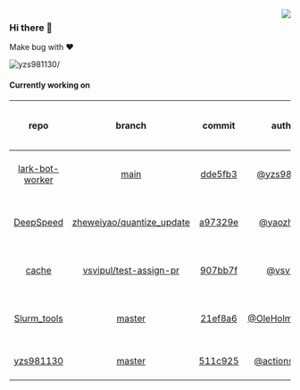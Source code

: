 <img align="right" src="https://github-readme-stats.vercel.app/api?username=yzs981130&show_icons=true&hide_title=true" />

### Hi there 👋


Make bug with ❤️

<p align="left"> <img src=https://komarev.com/ghpvc/?username=yzs981130 alt=yzs981130/> </p>


<!--
**yzs981130/yzs981130** is a ✨ _special_ ✨ repository because its `README.md` (this file) appears on your GitHub profile.

Here are some ideas to get you started:

- 🔭 I’m currently working on ...
- 🌱 I’m currently learning ...
- 👯 I’m looking to collaborate on ...
- 🤔 I’m looking for help with ...
- 💬 Ask me about ...
- 📫 How to reach me: ...
- 😄 Pronouns: ...
- ⚡ Fun fact: ...
-->

#### Currently working on


| repo | branch | commit | author | time since last update | language |
|:---:|:---:|:---:|:---:|:---:|:---:|
| [lark-bot-worker](https://github.com/yzs981130/lark-bot-worker) | [main](https://github.com/yzs981130/lark-bot-worker/tree/main) |[dde5fb3](https://github.com/yzs981130/lark-bot-worker/commit/dde5fb307d9f55a95e3c6644e2174378f675e1c5) | [@yzs981130](https://github.com/yzs981130) |50 hours 51 minutes | ![](https://img.shields.io/github/languages/top/yzs981130/lark-bot-worker)|
| [DeepSpeed](https://github.com/yzs981130/DeepSpeed) | [zheweiyao/quantize_update](https://github.com/yzs981130/DeepSpeed/tree/zheweiyao/quantize_update) |[a97329e](https://github.com/yzs981130/DeepSpeed/commit/a97329e16b3a43338656379664ab67b0e4f690fc) | [@yaozhewei](https://github.com/yaozhewei) |48 hours 56 minutes | ![](https://img.shields.io/github/languages/top/yzs981130/DeepSpeed)|
| [cache](https://github.com/yzs981130/cache) | [vsvipul/test-assign-pr](https://github.com/yzs981130/cache/tree/vsvipul/test-assign-pr) |[907bb7f](https://github.com/yzs981130/cache/commit/907bb7fbe4329bf0904b3cba0efd3e5f0e4d1b60) | [@vsvipul](https://github.com/vsvipul) |73 hours 43 minutes | ![](https://img.shields.io/github/languages/top/yzs981130/cache)|
| [Slurm_tools](https://github.com/yzs981130/Slurm_tools) | [master](https://github.com/yzs981130/Slurm_tools/tree/master) |[21ef8a6](https://github.com/yzs981130/Slurm_tools/commit/21ef8a6852b08b94ff004e9ab6ad6065376fce21) | [@OleHolmNielsen](https://github.com/OleHolmNielsen) |195 hours 58 minutes | ![](https://img.shields.io/github/languages/top/yzs981130/Slurm_tools)|
| [yzs981130](https://github.com/yzs981130/yzs981130) | [master](https://github.com/yzs981130/yzs981130/tree/master) |[511c925](https://github.com/yzs981130/yzs981130/commit/511c925b259b13c346e2908547fdcf9080e07f5d) | [@actions-user](https://github.com/actions-user) |0 hours 17 minutes | ![](https://img.shields.io/github/languages/top/yzs981130/yzs981130)|

